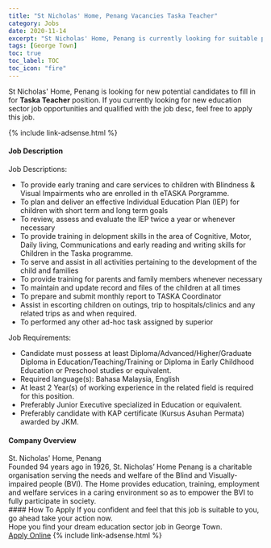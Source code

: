 ```yaml
---
title: "St Nicholas' Home, Penang Vacancies Taska Teacher" 
category: Jobs 
date: 2020-11-14 
excerpt: "St Nicholas' Home, Penang is currently looking for suitable person to fill in the Taska Teacher which positioned at George Town" 
tags: [George Town] 
toc: true 
toc_label: TOC 
toc_icon: "fire" 
--- 
```


<p>St Nicholas' Home, Penang is looking for new potential candidates to fill in for <b>Taska Teacher</b> position. If you currently looking for new education sector job opportunities and qualified with the job desc, feel free to apply this job.
</p>{% include link-adsense.html %} 
 <div><div><div><h4>Job Description</h4></div></div><div><div><span><div><div>Job Descriptions:</div><ul><li>To provide early traning and care services to children with Blindness &amp; Visual Impairments who are enrolled in th eTASKA Porgramme.</li><li>To plan and deliver an effective Individual Education Plan (IEP) for children with short term and long term goals</li><li>To review, assess and evaluate the IEP twice a year or whenever necessary</li><li>To provide training in delopment skills in the area of Cognitive, Motor, Daily living, Communications and early reading and writing skills for Children in the Taska programme.</li><li>To serve and assist in all activities pertaining to the development of the child and families</li><li>To provide training for parents and family members whenever necessary</li><li>To maintain and update record and files of the children at all times</li><li>To prepare and submit monthly report to TASKA Coordinator</li><li>Assist in escorting children on outings, trip to hospitals/clinics and any related trips as and when required.</li><li>To performed any other ad-hoc task assigned by superior&#160;</li></ul><div>Job Requirements:</div><ul><li>Candidate must possess at least Diploma/Advanced/Higher/Graduate Diploma in Education/Teaching/Training or Diploma in Early Childhood Education or Preschool studies or equivalent.</li><li>Required language(s):&#160;Bahasa Malaysia, English</li><li>At least 2&#160;Year(s) of working experience in the related field is required for this position.</li><li>Preferably Junior Executive specialized in Education or equivalent.</li><li>Preferably candidate with KAP certificate (Kursus Asuhan Permata) awarded by JKM.</li></ul></div></span></div></div></div> 
<div><div><div><h4>Company Overview</h4></div></div><div><div><span><div><div>St. Nicholas' Home, Penang</div>
<div>Founded 94 years ago in 1926, St. Nicholas&#8217; Home Penang is a charitable organisation serving the needs and welfare of the Blind and Visually-impaired people (BVI). The Home provides education, training, employment and welfare services in a caring environment so as to empower the BVI to fully participate in society.&#160;</div></div></span></div></div></div> 
#### How To Apply 
If you confident and feel that this job is suitable to you, go ahead take your action now. <br/> 
Hope you find your dream education sector job in George Town. <br/> 
<a href="https://www.jobstreet.com.my/en/job/taska-teacher-4423988?jobId=jobstreet-my-job-4423988&sectionRank=14&token=0~a860236b-49d1-4ca9-a1db-d0882cd813c5&fr=SRP%20View%20In%20New%20Ta" class="btn btn--info" target="_blank" rel="nofollow noopenner">Apply Online</a> 
{% include link-adsense.html %} 